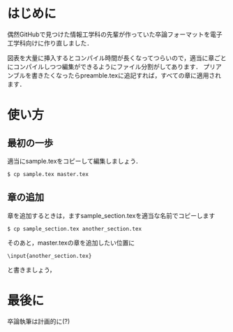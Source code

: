 # はじめに
偶然GitHubで見つけた情報工学科の先輩が作っていた卒論フォーマットを電子工学科向けに作り直しました．

図表を大量に挿入するとコンパイル時間が長くなってつらいので，適当に章ごとにコンパイルしつつ編集ができるようにファイル分割がしてあります．
プリアンブルを書きたくなったらpreamble.texに追記すれば，すべての章に適用されます．

# 使い方
## 最初の一歩
適当にsample.texをコピーして編集しましょう．
```
$ cp sample.tex master.tex
```
## 章の追加
章を追加するときは，ますsample_section.texを適当な名前でコピーします
```
$ cp sample_section.tex another_section.tex
```
そのあと，master.texの章を追加したい位置に
```
\input{another_section.tex}
```
と書きましょう，

# 最後に
卒論執筆は計画的に(?)
